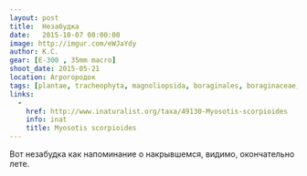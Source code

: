 ```yaml
---
layout: post
title:  Незабудка
date:   2015-10-07 00:00:00
image: http://imgur.com/eWJaYdy
author: К.С.
gear: [E-300 , 35mm macro]
shoot_date: 2015-05-21
location: Агрогородок
tags: [plantae, tracheophyta, magnoliopsida, boraginales, boraginaceae, myosotis, myosotis scorpioides]
links:
  -
    href: http://www.inaturalist.org/taxa/49130-Myosotis-scorpioides
    info: inat
    title: Myosotis scorpioides
---
```


Вот незабудка как напоминание о накрывшемся, видимо, окончательно лете.

